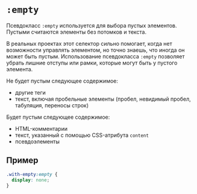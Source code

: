# `:empty`

Псевдокласс `:empty` используется для выбора пустых элементов. Пустыми считаются элементы без потомков и текста.

В реальных проектах этот селектор сильно помогает, когда нет возможности управлять элементом, но точно знаешь, что иногда он может быть пустым. Использование псевдокласса `:empty` позволяет убрать лишние отступы или рамки, которые могут быть у пустого элемента.

Не будет пустым следующее содержимое:

- другие теги
- текст, включая пробельные элементы (пробел, невидимый пробел, табуляция, переносы строк)

Будет пустым следующее содержимое:

- HTML-комментарии
- текст, указанный с помощью CSS-атрибута `content`
- псевдоэлементы

## Пример

```css
.with-empty:empty {
  display: none;
}
```
